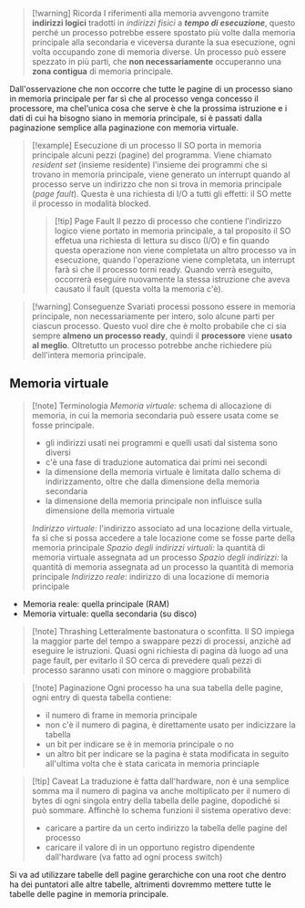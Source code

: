 >[!warning] Ricorda
>I riferimenti alla memoria avvengono tramite **indirizzi logici** tradotti in *indirizzi fisici* a ***tempo di esecuzione***, questo perché un processo potrebbe essere spostato più volte dalla memoria principale alla secondaria e viceversa durante la sua esecuzione, ogni volta occupando zone di memoria diverse.
>Un processo può essere spezzato in più parti, che **non necessariamente** occuperanno una **zona contigua** di memoria principale.

Dall'osservazione che non occorre che tutte le pagine di un processo siano in memoria principale  per far sì che al processo venga concesso il processore, ma chel'unica cosa che serve è che la prossima istruzione e i dati di cui ha bisogno siano in memoria principale, si è passati dalla paginazione semplice alla paginazione con memoria virtuale.
>[!example] Esecuzione di un processo
>Il SO porta in memoria principale alcuni pezzi (pagine) del programma. Viene chiamato *resident set* (insieme residente) l'insieme dei programmi che si trovano in memoria principale, viene generato un interrupt quando al processo serve un indirizzo che non si trova in memoria principale (*page fault*). Questa è una richiesta di I/O a tutti gli effetti: il SO mette il processo in modalità blocked.
>>[!tip] Page Fault
>Il pezzo di processo che contiene l'indirizzo logico viene portato in memoria principale, a tal proposito il SO effetua una richiesta di lettura su disco (I/O) e fin quando questa operazione non viene completata un altro processo va in esecuzione, quando l'operazione viene completata, un interrupt farà sì che il processo torni ready. Quando verrà eseguito, occorrerà eseguire nuovamente la stessa istruzione che aveva causato il fault (questa volta la memoria c'è).

>[!warning] Conseguenze
>Svariati processi possono essere in memoria principale, non necessariamente per intero, solo alcune parti per ciascun processo. Questo vuol dire che è molto probabile che ci sia sempre **almeno un processo ready**, quindi il **processore** viene **usato al meglio**. Oltretutto un processo potrebbe anche richiedere più dell'intera memoria principale.
## Memoria virtuale
>[!note] Terminologia 
>*Memoria virtuale:* schema di allocazione di memoria, in cui la memoria secondaria può essere usata come se fosse principale. 
>- gli indirizzi usati nei programmi e quelli usati dal sistema sono diversi
>- c'è una fase di traduzione automatica dai primi nei secondi
>- la dimensione della memoria virtuale è limitata dallo schema di indirizzamento, oltre che dalla dimensione della memoria secondaria
>- la dimensione della memoria principale non influisce sulla dimensione della memoria virtuale
>
>*Indirizzo virtuale:* l'indirizzo associato ad una locazione della virtuale, fa sì che si possa accedere a tale locazione come se fosse parte della memoria principale
>*Spazio degli indirizzi virtuali:* la quantità di memoria virtuale assegnata ad un processo
>*Spazio degli indirizzi:* la quantità di memoria assegnata ad un processo
>la quantità di memoria principale 
>*Indirizzo reale:* indirizzo di una locazione di memoria principale

- Memoria reale: quella principale (RAM) 
- Memoria virtuale: quella secondaria (su disco) 

>[!note] Thrashing
>Letteralmente bastonatura o sconfitta.
>Il SO impiega la maggior parte del tempo a swappare pezzi di processi, anzichè ad eseguire le istruzioni. Quasi ogni richiesta di pagina dà luogo ad una page fault, per evitarlo il SO cerca di prevedere quali pezzi di processo saranno usati con minore o maggiore probabilità

>[!note] Paginazione
>Ogni processo ha una sua tabella delle pagine, ogni entry di questa tabella contiene:
>- il numero di frame in memoria principale 
>- non c'è il numero di pagina, è direttamente usato per indicizzare la tabella 
>- un bit per indicare se è in memoria principale o no
>- un altro bit per indicare se la pagina è stata modificata in seguito all'ultima volta che è stata caricata in memoria princiaple

>[!tip] Caveat 
>La traduzione è fatta dall'hardware, non è una semplice somma ma il numero di pagina va anche moltiplicato per il numero di bytes di ogni singola entry della tabella delle pagine, dopodiché si può sommare.
>Affinchè lo schema funzioni il sistema operativo deve:
>- caricare a partire da un certo indirizzo la tabella delle pagine del processo
>- caricare il valore di in un opportuno registro dipendente dall'hardware (va fatto ad ogni process switch)

Si va ad utilizzare tabelle dell pagine gerarchiche con una root che dentro ha dei puntatori alle altre tabelle, altrimenti dovremmo mettere tutte le tabelle delle pagine in memoria principale.